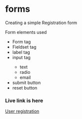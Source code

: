 # forms
<html>
<body>
Creating a simple Registration form

<p>Form elements used</p>
<ul>
    <li>Form tag</li>
    <li>Fieldset tag</li>
    <li>label tag</li>
    <li>input tag</li>
        <ul>
            <li>text</li>
            <li>radio</li>
            <li>email</li>
        </ul>
    <li>submit button</li>
    <li>reset button</li>
</ul>
<h3>Live link is here</h3>
<a href="./new_registration.html">User registration</a>
</body>
</html>